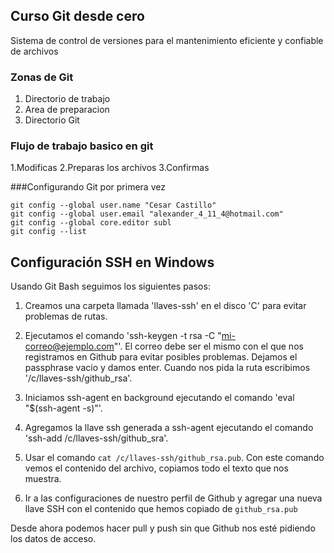 ## Curso Git desde cero
Sistema de control de versiones para el mantenimiento eficiente y confiable de archivos

### Zonas de Git
1. Directorio de trabajo
2. Area de preparacion
3. Directorio Git

### Flujo de trabajo basico en git
1.Modificas
2.Preparas los archivos
3.Confirmas

###Configurando Git por primera vez
```
git config --global user.name "Cesar Castillo"
git config --global user.email "alexander_4_11_4@hotmail.com"
git config --global core.editor subl
git config --list
```
## Configuración SSH en Windows
Usando Git Bash seguimos los siguientes pasos:

1. Creamos una carpeta llamada 'llaves-ssh' en el disco 'C' para evitar problemas de rutas.

2. Ejecutamos el comando 'ssh-keygen -t rsa -C "mi-correo@ejemplo.com"'.
El correo debe ser el mismo con el que nos registramos en Github para evitar posibles problemas.
Dejamos el passphrase vacio y damos enter.
Cuando nos pida la ruta escribimos '/c/llaves-ssh/github_rsa'.

3. Iniciamos ssh-agent en background ejecutando el comando 'eval "$(ssh-agent -s)"'.

4. Agregamos  la llave ssh generada a ssh-agent ejecutando el comando 'ssh-add /c/llaves-ssh/github_sra'.

5. Usar el comando `cat /c/llaves-ssh/github_rsa.pub`.
Con este comando vemos el contenido del archivo, copiamos todo el texto que nos muestra.

6. Ir a las configuraciones de nuestro perfil de Github  y agregar una nueva llave SSH con el contenido que hemos copiado de `github_rsa.pub`

Desde ahora podemos hacer pull y push sin que Github nos esté pidiendo los datos de acceso.